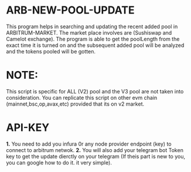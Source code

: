# ARB-NEW-POOL-UPDATE
This program helps in searching and updating the recent added pool in ARBITRUM-MARKET. The market place involves are (Sushiswap and Camelot exchange). The program is able to get the poolLength from the exact time it is turned on and the subsequent added pool will be analyzed and the tokens pooled will be gotten.

# NOTE:
This script is specific for ALL (V2) pool and the V3 pool are not taken into consideration. You can  replicate this script on other evm chain (mainnet,bsc,op,avax,etc) provided that its on v2 market.

# API-KEY 
**1.** You need to add you infura 0r any node provider endpoint (key) to connect to arbitrum netwok\.
**2.** You will also add your telegram bot Token key to get the update  dierctly on your telegram (If theis part is new to you, you can google how to do it. it very simple).

